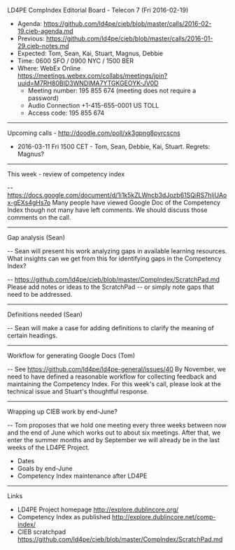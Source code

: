 LD4PE CompIndex Editorial Board - Telecon 7 (Fri 2016-02-19)

* Agenda:   https://github.com/ld4pe/cieb/blob/master/calls/2016-02-19.cieb-agenda.md
* Previous: https://github.com/ld4pe/cieb/blob/master/calls/2016-01-29.cieb-notes.md
* Expected: Tom, Sean, Kai, Stuart, Magnus, Debbie
* Time:     0600 SFO / 0900 NYC / 1500 BER
* Where:    WebEx Online https://meetings.webex.com/collabs/meetings/join?uuid=M7RH80BID3WNDIMA7YTGKGEOYK-JV0D
  * Meeting number: 195 855 674 (meeting does not require a password)
  * Audio Connection +1-415-655-0001 US TOLL
  * Access code: 195 855 674

----------------------------------------------------------------------
Upcoming calls - http://doodle.com/poll/xk3gpng8pyrcscns

  * 2016-03-11 Fri 1500 CET - Tom, Sean, Debbie, Kai, Stuart. Regrets: Magnus?

----------------------------------------------------------------------
This week - review of competency index

-- https://docs.google.com/document/d/1i1k5kZLWncb3dJozb61SQiRS7hljUAox-gEXs4gHs7o
   Many people have viewed Google Doc of the Competency Index 
   though not many have left comments.  We should discuss those comments 
   on the call.

----------------------------------------------------------------------
Gap analysis (Sean)

-- Sean will present his work analyzing gaps in available learning 
   resources.  What insights can we get from this for identifying gaps
   in the Competency Index?

-- https://github.com/ld4pe/cieb/blob/master/CompIndex/ScratchPad.md
   Please add notes or ideas to the ScratchPad -- or simply note gaps 
   that need to be addressed.

----------------------------------------------------------------------
Definitions needed (Sean)

-- Sean will make a case for adding definitions to clarify the meaning
   of certain headings.

----------------------------------------------------------------------
Workflow for generating Google Docs (Tom)

-- See https://github.com/ld4pe/ld4pe-general/issues/40
   By November, we need to have defined a reasonable workflow for 
   collecting feedback and maintaining the Competency Index.  For 
   this week's call, please look at the technical issue and Stuart's 
   thoughtful response.

----------------------------------------------------------------------
Wrapping up CIEB work by end-June?

-- Tom proposes that we hold one meeting every three weeks between now 
   and the end of June which works out to about six meetings.  After that, we 
   enter the summer months and by September we will already be in the last
   weeks of the LD4PE Project.

   * Dates
   * Goals by end-June
   * Competency Index maintenance after LD4PE

----------------------------------------------------------------------
Links

-  LD4PE Project homepage
   http://explore.dublincore.org/
-  Competency Index as published 
   http://explore.dublincore.net/comp-index/
-  CIEB scratchpad
   https://github.com/ld4pe/cieb/blob/master/CompIndex/ScratchPad.md

